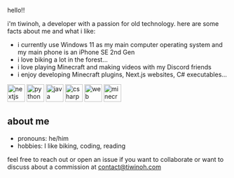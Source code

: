 hello!!

i'm tiwinoh, a developer with a passion for old technology. here are some facts about me and what i like:

- i currently use Windows 11 as my main computer operating system and my main phone is an iPhone SE 2nd Gen
- i love biking a lot in the forest...
- i love playing Minecraft and making videos with my Discord friends
- i enjoy developing Minecraft plugins, Next.js websites, C# executables...

<!-- Technologies Logos -->
<p align="left">
  <img src="https://cdn.jsdelivr.net/gh/devicons/devicon/icons/nextjs/nextjs-original.svg" alt="nextjs" width="40" height="40"/>
  <img src="https://cdn.jsdelivr.net/gh/devicons/devicon/icons/python/python-original.svg" alt="python" width="40" height="40"/>
  <img src="https://cdn.jsdelivr.net/gh/devicons/devicon/icons/java/java-original.svg" alt="java" width="40" height="40"/>
  <img src="https://cdn.jsdelivr.net/gh/devicons/devicon/icons/csharp/csharp-original.svg" alt="csharp" width="40" height="40"/>
  <img src="https://images.icon-icons.com/3525/PNG/512/web_online_internet_global_earth_world_globe_icon_221254.png" alt="web" width="40" height="40"/>
  <img src="https://uxwing.com/wp-content/themes/uxwing/download/brands-and-social-media/minecraft-icon.png" alt="minecraft" width="40" height="40"/>
</p>

about me
-----------

- pronouns: he/him
- hobbies: I like biking, coding, reading

feel free to reach out or open an issue if you want to collaborate or want to discuss about a commission at contact@tiwinoh.com
